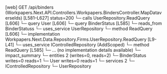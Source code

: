 [web] GET /api/binders  (Workpapers.Next.API.Controllers.Workpapers.BindersController.MapDataverseIds)  [L581–L627] status=200
  └─ calls UserRepository.ReadQuery [L606]
  └─ query User [L606]
  └─ query BinderStatus [L585]
    └─ reads_from BinderStatuss
  └─ uses_service UserRepository
    └─ method ReadQuery [L606]
      └─ implementation Workpapers.Next.Data.Repository.Firms.UserRepository.ReadQuery [L9-L41]
  └─ uses_service IControlledRepository<BinderStatus> (AddScoped)
    └─ method ReadQuery [L585]
      └─ ... (no implementation details available)
  └─ impact_summary
    └─ entities 2 (writes=0, reads=2)
      └─ BinderStatus writes=0 reads=1
      └─ User writes=0 reads=1
    └─ services 2
      └─ IControlledRepository<BinderStatus>
      └─ UserRepository

